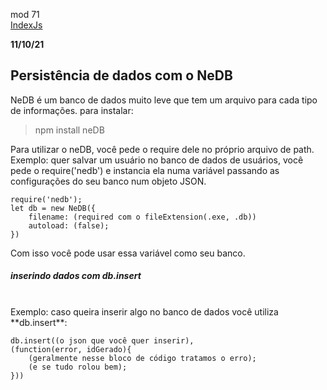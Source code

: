 mod 71 <br>[IndexJs](../IndexJs.md)

**11/10/21**

<h2>Persistência de dados com o NeDB</h2>

  NeDB é um banco de dados  muito leve que tem um arquivo
para cada tipo de informações. para instalar:

>npm install neDB 

  Para utilizar o neDB, você pede o require dele
no próprio arquivo de path. Exemplo: quer salvar um 
usuário no banco de dados de usuários, você pede o 
require('nedb') e instancia ela numa variável passando
as configurações do seu banco num objeto JSON. 

```
require('nedb');
let db = new NeDB({
    filename: (required com o fileExtension(.exe, .db))
    autoload: (false);
})
```

  Com isso você pode usar essa variável como seu banco.

  <h5>inserindo dados com db.insert</h5><br>
  Exemplo: caso queira inserir algo no banco de dados você utiliza **db.insert**:

```
db.insert((o json que você quer inserir),
(function(error, idGerado){
    (geralmente nesse bloco de código tratamos o erro);
    (e se tudo rolou bem);
}))
```